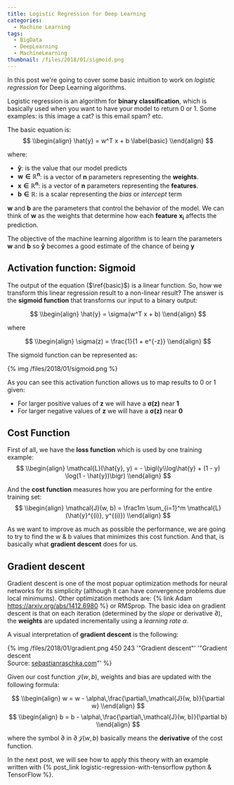 ```yaml
---
title: Logistic Regression for Deep Learning
categories:
  - Machine Learning
tags:
  - BigData
  - DeepLearning
  - MachineLearning
thumbnail: /files/2018/01/sigmoid.png
---
```


In this post we're going to cover some basic intuition to work on *logistic regression* for Deep Learning algorithms.

Logistic regression is an algorithm for **binary classification**, which is basically used when you want to have your model to return 0 or 1. Some examples: is this image a cat? is this email spam? etc.

The basic equation is:
$$
\\begin{align}
   \hat{y} = w^T x + b \label{basic}
\\end{align}
$$

where:
* $\mathbf{\hat{y}}$: is the value that our model predicts
* $\mathbf{w \in \mathbb{R}^n}$: is a vector of $\mathbf{n}$ parameters representing the **weights**.
* $\mathbf{x \in \mathbb{R}^n}$: is a vector of $\mathbf{n}$ parameters representing the **features**.
* $\mathbf{b \in \mathbb{R}}$: is a scalar representing the *bias* or *intercept* term

$\mathbf{w}$ and $\mathbf{b}$ are the parameters that control the behavior of the model. We can think of $\mathbf{w}$ as the weights that determine how each **feature** $\mathbf{x_i}$ affects the prediction.

The objective of the machine learning algorithm is to learn the parameters $\mathbf{w}$ and $\mathbf{b}$ so $\mathbf{\hat{y}}$ becomes a good estimate of the chance of being $\mathbf{y}$

## Activation function: Sigmoid
The output of the equation ($\ref{basic}$) is a linear function. So, how we transform this linear regression result to a non-linear result? The answer is the **sigmoid function** that transforms our input to a binary output:

$$
\\begin{align}
   \hat{y} = \sigma(w^T x + b) 
\\end{align}
$$

where 

$$
\\begin{align}
   \sigma(z)  = \frac{1}{1 + e^{-z}}
\\end{align}
$$

The sigmoid function can be represented as:

{% img /files/2018/01/sigmoid.png %}

As you can see this activation function allows us to map results to 0 or 1 given:
* For larger positive values of $\mathbf{z}$ we will have a $\mathbf{\sigma(z)}$ near **1**
* For larger negative values of $\mathbf{z}$ we will have a $\mathbf{\sigma(z)}$ near **0** 

## Cost Function

First of all, we have the **loss function** which is used by one training example:
$$
\\begin{align}
  \mathcal{L}(\hat{y}, y) = - \bigl(y\\log\hat{y} + (1 - y) \log(1 - \hat{y})\bigr)
\\end{align}
$$

And the **cost function** measures how you are performing for the entire training set:
$$
\\begin{align}
  \mathcal{J}(w, b) = \frac1m \sum_{i=1}^m \mathcal{L}(\hat{y}^{(i)}, y^{(i)})
\\end{align}
$$

As we want to improve as much as possible the performance, we are going to try to find the w & b  values that minimizes this cost function. And that, is basically what **gradient descent** does for us.

## Gradient descent
Gradient descent is one of the most popuar optimization methods for neural networks for its simplicity (although it can have convergence problems due local minimums). Other optimization methods are: {% link Adam https://arxiv.org/abs/1412.6980  %} or RMSprop.
The basic idea on gradient descent is that on each iteration (determined by the *slope* or derivative $\partial$), the **weights** are updated incrementally using a *learning rate* $\alpha$.

A visual interpretation of **gradient descent** is the following:

{% img /files/2018/01/gradient.png 450 243 '"Gradient descent"' '"Gradient descent <br />Source: <a href=https://sebastianraschka.com/faq/docs/closed-form-vs-gd.html>sebastianraschka.com</a>"' %}

Given our cost function $\mathcal{J}(w, b)$, weights and bias are updated with the following formula:

$$
\\begin{align}
  w = w - \alpha\,\frac{\partial\,\mathcal{J}(w, b)}{\partial w}
\\end{align}
$$
$$
\\begin{align}
  b = b - \alpha\,\frac{\partial\,\mathcal{J}(w, b)}{\partial b}
\\end{align}
$$

where the symbol $\partial$ in $\partial\,\mathcal{J}(w, b)$ basically means the **derivative** of the cost function.

In the next post, we will see how to apply this theory with an example written with {% post_link logistic-regression-with-tensorflow python & TensorFlow %}.
